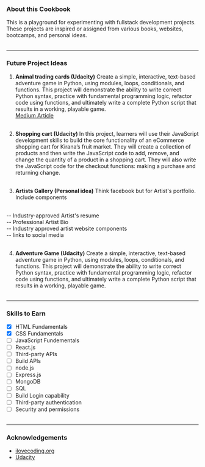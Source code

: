 
<!-- TABLE OF CONTENTS -->

### About this Cookbook
This is a playground for experimenting with fullstack development projects. These projects are inspired or assigned from various books, websites, bootcamps, and personal ideas. 
<br><br>

---
### Future Project Ideas

1. **Animal trading cards (Udacity)**
  Create a simple, interactive, text-based adventure game in Python, using modules, loops, conditionals, and functions. This project will demonstrate the ability to write correct Python syntax, practice with fundamental programming logic, refactor code using functions, and ultimately write a complete Python script that results in a working, playable game.<br>
  [Medium Article](https://medium.com/@Ul1r4/animal-trading-card-project-f9760816eaa5)
  <br><br>

2. **Shopping cart (Udacity)**
  In this project, learners will use their JavaScript development skills to build the core functionality of an eCommerce shopping cart for Kirana’s fruit market. They will create a collection of products and then write the JavaScript code to add, remove, and change the quantity of a product in a shopping cart. They will also write the JavaScript code for the checkout functions: making a purchase and returning change.
  <br><br>

3. **Artists Gallery (Personal idea)**
  Think facebook but for Artist's portfolio. Include components
  <br>
  -- Industry-approved Artist's resume<br>
  -- Professional Artist Bio<br>
  -- Industry approved artist website components<br>
  -- links to social media
  <br><br>

4. **Adventure Game (Udacity)**
  Create a simple, interactive, text-based adventure game in Python, using modules, loops, conditionals, and functions. This project will demonstrate the ability to write correct Python syntax, practice with fundamental programming logic, refactor code using functions, and ultimately write a complete Python script that results in a working, playable game.
  <br><br>

---
### Skills to Earn
- [X] HTML Fundamentals
- [X] CSS Fundamentals
- [ ] JavaScript Fundementals
- [ ] React.js
- [ ] Third-party APIs
- [ ] Build APIs
- [ ] node.js
- [ ] Express.js
- [ ] MongoDB
- [ ] SQL
- [ ] Build Login capability
- [ ] Third-party authentication
- [ ] Security and permissions 
<br><br>

---
### Acknowledgements
- [ilovecoding.org](https://ilovecoding.org/)
- [Udacity](https://www.udacity.com/)
